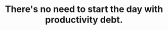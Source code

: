---
title: There's no need to start the day with productivity debt.
tags: human mindfulness waking-up
star: true
---
